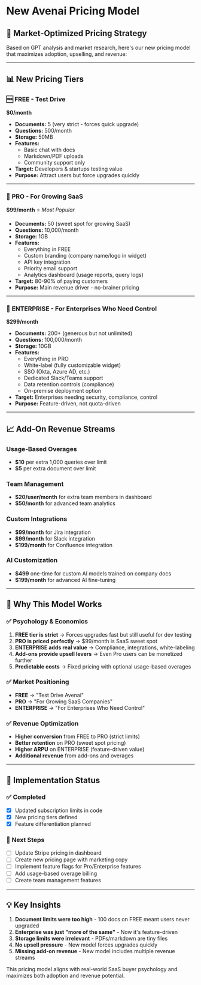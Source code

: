 # New Avenai Pricing Model

## 🎯 **Market-Optimized Pricing Strategy**

Based on GPT analysis and market research, here's our new pricing model that maximizes adoption, upselling, and revenue:

---

## 📊 **New Pricing Tiers**

### 🆓 **FREE - Test Drive**
**$0/month**
- **Documents:** 5 (very strict - forces quick upgrade)
- **Questions:** 500/month
- **Storage:** 50MB
- **Features:**
  - Basic chat with docs
  - Markdown/PDF uploads
  - Community support only
- **Target:** Developers & startups testing value
- **Purpose:** Attract users but force upgrades quickly

---

### 💼 **PRO - For Growing SaaS**
**$99/month** ⭐ *Most Popular*
- **Documents:** 50 (sweet spot for growing SaaS)
- **Questions:** 10,000/month
- **Storage:** 1GB
- **Features:**
  - Everything in FREE
  - Custom branding (company name/logo in widget)
  - API key integration
  - Priority email support
  - Analytics dashboard (usage reports, query logs)
- **Target:** 80-90% of paying customers
- **Purpose:** Main revenue driver - no-brainer pricing

---

### 🏢 **ENTERPRISE - For Enterprises Who Need Control**
**$299/month**
- **Documents:** 200+ (generous but not unlimited)
- **Questions:** 100,000/month
- **Storage:** 10GB
- **Features:**
  - Everything in PRO
  - White-label (fully customizable widget)
  - SSO (Okta, Azure AD, etc.)
  - Dedicated Slack/Teams support
  - Data retention controls (compliance)
  - On-premise deployment option
- **Target:** Enterprises needing security, compliance, control
- **Purpose:** Feature-driven, not quota-driven

---

## 📈 **Add-On Revenue Streams**

### Usage-Based Overages
- **$10** per extra 1,000 queries over limit
- **$5** per extra document over limit

### Team Management
- **$20/user/month** for extra team members in dashboard
- **$50/month** for advanced team analytics

### Custom Integrations
- **$99/month** for Jira integration
- **$99/month** for Slack integration
- **$199/month** for Confluence integration

### AI Customization
- **$499** one-time for custom AI models trained on company docs
- **$199/month** for advanced AI fine-tuning

---

## 🎯 **Why This Model Works**

### ✅ **Psychology & Economics**
1. **FREE tier is strict** → Forces upgrades fast but still useful for dev testing
2. **PRO is priced perfectly** → $99/month is SaaS sweet spot
3. **ENTERPRISE adds real value** → Compliance, integrations, white-labeling
4. **Add-ons provide upsell levers** → Even Pro users can be monetized further
5. **Predictable costs** → Fixed pricing with optional usage-based overages

### ✅ **Market Positioning**
- **FREE** → "Test Drive Avenai"
- **PRO** → "For Growing SaaS Companies" 
- **ENTERPRISE** → "For Enterprises Who Need Control"

### ✅ **Revenue Optimization**
- **Higher conversion** from FREE to PRO (strict limits)
- **Better retention** on PRO (sweet spot pricing)
- **Higher ARPU** on ENTERPRISE (feature-driven value)
- **Additional revenue** from add-ons and overages

---

## 🚀 **Implementation Status**

### ✅ **Completed**
- [x] Updated subscription limits in code
- [x] New pricing tiers defined
- [x] Feature differentiation planned

### 🔄 **Next Steps**
- [ ] Update Stripe pricing in dashboard
- [ ] Create new pricing page with marketing copy
- [ ] Implement feature flags for Pro/Enterprise features
- [ ] Add usage-based overage billing
- [ ] Create team management features

---

## 💡 **Key Insights**

1. **Document limits were too high** - 100 docs on FREE meant users never upgraded
2. **Enterprise was just "more of the same"** - Now it's feature-driven
3. **Storage limits were irrelevant** - PDFs/markdown are tiny files
4. **No upsell pressure** - New model forces upgrades quickly
5. **Missing add-on revenue** - New model includes multiple revenue streams

This pricing model aligns with real-world SaaS buyer psychology and maximizes both adoption and revenue potential.
